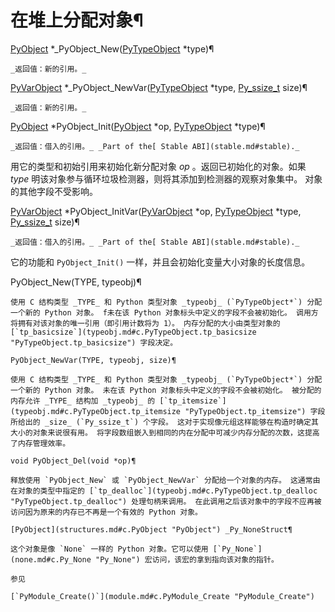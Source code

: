 # 在堆上分配对象¶

[PyObject](structures.md#c.PyObject "PyObject") *_PyObject_New([PyTypeObject](type.md#c.PyTypeObject "PyTypeObject") *type)¶  

    _返回值：新的引用。_

[PyVarObject](structures.md#c.PyVarObject "PyVarObject") *_PyObject_NewVar([PyTypeObject](type.md#c.PyTypeObject "PyTypeObject") *type, [Py_ssize_t](10.C%20API接口/intro.md#c.Py_ssize_t "Py_ssize_t") size)¶  

    _返回值：新的引用。_

[PyObject](structures.md#c.PyObject "PyObject") *PyObject_Init([PyObject](structures.md#c.PyObject "PyObject") *op, [PyTypeObject](type.md#c.PyTypeObject "PyTypeObject") *type)¶  

    _返回值：借入的引用。_ _Part of the[ Stable ABI](stable.md#stable)._

用它的类型和初始引用来初始化新分配对象 _op_ 。返回已初始化的对象。如果 _type_ 明该对象参与循环垃圾检测器，则将其添加到检测器的观察对象集中。 对象的其他字段不受影响。

[PyVarObject](structures.md#c.PyVarObject "PyVarObject") *PyObject_InitVar([PyVarObject](structures.md#c.PyVarObject "PyVarObject") *op, [PyTypeObject](type.md#c.PyTypeObject "PyTypeObject") *type, [Py_ssize_t](10.C%20API接口/intro.md#c.Py_ssize_t "Py_ssize_t") size)¶  

    _返回值：借入的引用。_ _Part of the[ Stable ABI](stable.md#stable)._

它的功能和 `PyObject_Init()` 一样，并且会初始化变量大小对象的长度信息。

PyObject_New(TYPE, typeobj)¶  

    

~~~
使用 C 结构类型 _TYPE_ 和 Python 类型对象 _typeobj_ (`PyTypeObject*`) 分配一个新的 Python 对象。 f未在该 Python 对象标头中定义的字段不会被初始化。 调用方将拥有对该对象的唯一引用（即引用计数将为 1）。 内存分配的大小由类型对象的 [`tp_basicsize`](typeobj.md#c.PyTypeObject.tp_basicsize "PyTypeObject.tp_basicsize") 字段决定。

PyObject_NewVar(TYPE, typeobj, size)¶  
~~~
    

~~~
使用 C 结构类型 _TYPE_ 和 Python 类型对象 _typeobj_ (`PyTypeObject*`) 分配一个新的 Python 对象。 未在该 Python 对象标头中定义的字段不会被初始化。 被分配的内存允许 _TYPE_ 结构加 _typeobj_ 的 [`tp_itemsize`](typeobj.md#c.PyTypeObject.tp_itemsize "PyTypeObject.tp_itemsize") 字段所给出的 _size_ (`Py_ssize_t`) 个字段。 这对于实现像元组这样能够在构造时确定其大小的对象来说很有用。 将字段数组嵌入到相同的内在分配中可减少内存分配的次数，这提高了内存管理效率。

void PyObject_Del(void *op)¶  
~~~
    

~~~
释放使用 `PyObject_New` 或 `PyObject_NewVar` 分配给一个对象的内存。 这通常由在对象的类型中指定的 [`tp_dealloc`](typeobj.md#c.PyTypeObject.tp_dealloc "PyTypeObject.tp_dealloc") 处理句柄来调用。 在此调用之后该对象中的字段不应再被访问因为原来的内存已不再是一个有效的 Python 对象。

[PyObject](structures.md#c.PyObject "PyObject") _Py_NoneStruct¶  
~~~
    

~~~
这个对象是像 `None` 一样的 Python 对象。它可以使用 [`Py_None`](none.md#c.Py_None "Py_None") 宏访问，该宏的拿到指向该对象的指针。

参见

[`PyModule_Create()`](module.md#c.PyModule_Create "PyModule_Create")
~~~
    

~~~
